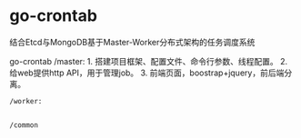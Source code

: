# go-crontab
结合Etcd与MongoDB基于Master-Worker分布式架构的任务调度系统

go-crontab
    /master:
            1. 搭建项目框架、配置文件、命令行参数、线程配置。
            2. 给web提供http API，用于管理job。
            3. 前端页面，boostrap+jquery，前后端分离。
            
    /worker:
            
            
    /common
    
    
